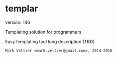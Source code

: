 templar
=======

version: 146

Templating solution for programmers

Easy templating tool long description (TBD)

	Mark Veltzer <mark.veltzer@gmail.com>, 2014-2016
